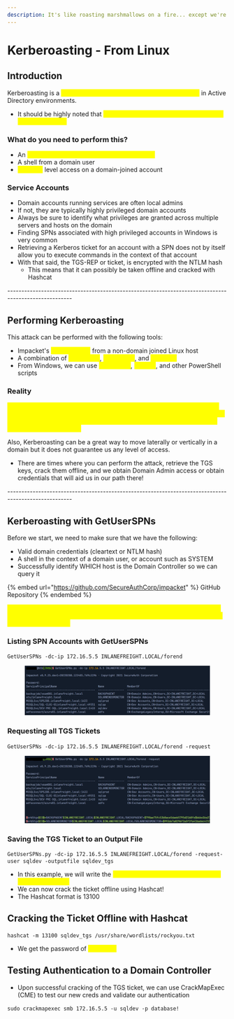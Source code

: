 ```yaml
---
description: It's like roasting marshmallows on a fire... except we're using SPN's instead
---
```


# Kerberoasting - From Linux

## Introduction

Kerberoasting is a <mark style="color:yellow;">lateral movement/privilege escalation technique</mark> in Active Directory environments.

* It should be highly noted that <mark style="color:yellow;">this attack targets Service Princial Names (SPNs) Accounts</mark>

### What do you need to perform this?

* An <mark style="color:yellow;">account's cleartext password or NTLM hash</mark>
* A shell from a domain user
* <mark style="color:yellow;">SYSTEM</mark> level access on a domain-joined account

### Service Accounts

* Domain accounts running services are often local admins
* If not, they are typically highly privileged domain accounts
* Always be sure to identify what privileges are granted across multiple servers and hosts on the domain
* Finding SPNs associated with high privileged accounts in Windows is very common
* Retrieving a Kerberos ticket for an account with a SPN does not by itself allow you to execute commands in the context of that account
* With that said, the TGS-REP or ticket, is encrypted with the NTLM hash&#x20;
  * This means that it can possibly be taken offline and cracked with Hashcat&#x20;

\-----------------------------------------------------------------------------------------------------

## Performing Kerberoasting

This attack can be performed with the following tools:

* Impacket's <mark style="color:yellow;">GetUserSPNs</mark> from a non-domain joined Linux host
* A combination of <mark style="color:yellow;">setspn.exe</mark>, <mark style="color:yellow;">powershell</mark>, and <mark style="color:yellow;">Mimikatz</mark>
* From Windows, we can use <mark style="color:yellow;">PowerView</mark>, <mark style="color:yellow;">Rubeus</mark>, and other PowerShell scripts

### Reality

<mark style="color:yellow;">Obtaining a TGS ticket from a Kerberoast attack will NOT guarantee you a set of valid credentials and the ticket must still be taken offline and cracked with Hashcat to obtain the cleartext password. TGS tickets take longer to crack than NTLM hashes!</mark>

Also, Kerberoasting can be a great way to move laterally or vertically in a domain but it does not guarantee us any level of access.

* There are times where you can perform the attack, retrieve the TGS keys, crack them offline, and we obtain Domain Admin access or obtain credentials that will aid us in our path there!

\-----------------------------------------------------------------------------------------------------

## Kerberoasting with GetUserSPNs

Before we start, we need to make sure that we have the following:

* Valid domain credentials (cleartext or NTLM hash)
* A shell in the context of a domain user, or account such as SYSTEM
* Successfully identify WHICH host is the Domain Controller so we can query it

{% embed url="https://github.com/SecureAuthCorp/impacket" %}
GitHub Repository
{% endembed %}

<mark style="color:yellow;">The best way to start this process is to start gathering a list of SPNs in the domain. To do this, we need a valid set of Domain credentials and the IP of the Domain Controller</mark>

### Listing SPN Accounts with GetUserSPNs

```
GetUserSPNs -dc-ip 172.16.5.5 INLANEFREIGHT.LOCAL/forend
```

<figure><img src="../../.gitbook/assets/image (1) (2) (3).png" alt=""><figcaption></figcaption></figure>

### Requesting all TGS Tickets

```
GetUserSPNs -dc-ip 172.16.5.5 INLANEFREIGHT.LOCAL/forend -request
```

<figure><img src="../../.gitbook/assets/image (2) (3).png" alt=""><figcaption></figcaption></figure>

### Saving the TGS Ticket to an Output File

```
GetUserSPNs.py -dc-ip 172.16.5.5 INLANEFREIGHT.LOCAL/forend -request-user sqldev -outputfile sqldev_tgs
```

* In this example, we will write the <mark style="color:yellow;">TGS ticket for the sqldev user in a file named sqldev\_tgs</mark>
* We can now crack the ticket offline using Hashcat!
* The Hashcat format is 13100

## Cracking the Ticket Offline with Hashcat

```
hashcat -m 13100 sqldev_tgs /usr/share/wordlists/rockyou.txt
```

* We get the password of <mark style="color:yellow;">database!</mark>

## Testing Authentication to a Domain Controller

* Upon successful cracking of the TGS ticket, we can use CrackMapExec (CME) to test our new creds and validate our authentication

```
sudo crackmapexec smb 172.16.5.5 -u sqldev -p database!
```
